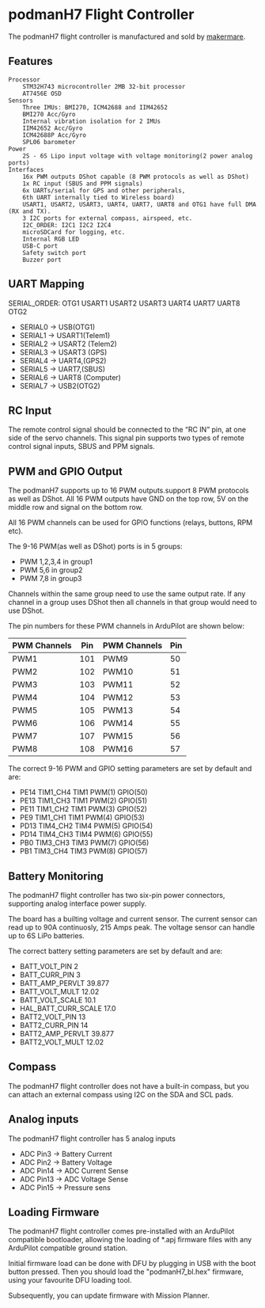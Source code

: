 # podmanH7 Flight Controller

The podmanH7  flight controller is manufactured and sold by [makermare](http://www.makermare.com).

## Features
    Processor
        STM32H743 microcontroller 2MB 32-bit processor
        AT7456E OSD
    Sensors
	    Three IMUs: BMI270, ICM42688 and IIM42652
	    BMI270 Acc/Gyro
		Internal vibration isolation for 2 IMUs
	    IIM42652 Acc/Gyro
        ICM42688P Acc/Gyro
        SPL06 barometer
    Power
        2S - 6S Lipo input voltage with voltage monitoring(2 power analog ports)
    Interfaces
        16x PWM outputs DShot capable (8 PWM protocols as well as DShot)
        1x RC input (SBUS and PPM signals)
        6x UARTs/serial for GPS and other peripherals, 
		6th UART internally tied to Wireless board)
		USART1, USART2, USART3, UART4, UART7, UART8 and OTG1 have full DMA (RX and TX).
        3 I2C ports for external compass, airspeed, etc.
		I2C_ORDER: I2C1 I2C2 I2C4
        microSDCard for logging, etc.
		Internal RGB LED
        USB-C port
		Safety switch port
		Buzzer port

## UART Mapping

SERIAL_ORDER: OTG1 USART1 USART2 USART3 UART4 UART7 UART8 OTG2

 - SERIAL0 -> USB(OTG1)
 - SERIAL1 -> USART1(Telem1)
 - SERIAL2 -> USART2 (Telem2)
 - SERIAL3 -> USART3 (GPS)
 - SERIAL4 -> UART4,(GPS2)
 - SERIAL5 -> UART7,(SBUS)
 - SERIAL6 -> UART8 (Computer)
 - SERIAL7 -> USB2(OTG2)

## RC Input

The remote control signal should be connected to the “RC IN” pin, at one side of the servo channels.
This signal pin supports two types of remote control signal inputs, SBUS and PPM signals.

## PWM and GPIO Output

The podmanH7 supports up to 16 PWM outputs.support 8 PWM protocols as well as DShot. 
All 16 PWM outputs have GND on the top row, 5V on the middle row and signal on the bottom row.

All 16 PWM channels can be used for GPIO functions (relays, buttons, RPM etc).

The 9-16 PWM(as well as DShot) ports is in 5 groups:
 - PWM 1,2,3,4 in group1
 - PWM 5,6 in group2
 - PWM 7,8 in group3

Channels within the same group need to use the same output rate. If
any channel in a group uses DShot then all channels in that group would need
to use DShot.

The pin numbers for these PWM channels in ArduPilot are shown below:

| PWM Channels | Pin  | PWM Channels  | Pin  |
| ------------ | ---- | ------------  | ---- |
| PWM1         | 101   | PWM9         | 50   |
| PWM2         | 102   | PWM10        | 51   |
| PWM3         | 103   | PWM11        | 52   |
| PWM4         | 104   | PWM12        | 53   |
| PWM5         | 105   | PWM13        | 54   |
| PWM6         | 106   | PWM14        | 55   |
| PWM7         | 107   | PWM15        | 56   |
| PWM8         | 108   | PWM16        | 57   |

The correct 9-16 PWM and GPIO setting parameters are set by default and are:

 - PE14 TIM1_CH4 TIM1 PWM(1) GPIO(50)
 - PE13 TIM1_CH3 TIM1 PWM(2) GPIO(51)
 - PE11 TIM1_CH2 TIM1 PWM(3) GPIO(52)
 - PE9  TIM1_CH1 TIM1 PWM(4) GPIO(53)
 - PD13 TIM4_CH2 TIM4 PWM(5) GPIO(54)
 - PD14 TIM4_CH3 TIM4 PWM(6) GPIO(55)
 - PB0 TIM3_CH3 TIM3 PWM(7) GPIO(56)
 - PB1 TIM3_CH4 TIM3 PWM(8) GPIO(57)

## Battery Monitoring

The podmanH7 flight controller has two six-pin power connectors, 
supporting analog interface power supply.

The board has a builting voltage and current sensor.
The current sensor can read up to 90A continuosly, 
215 Amps peak. The voltage sensor can handle up to 6S LiPo batteries.

The correct battery setting parameters are set by default and are:

 - BATT_VOLT_PIN 2
 - BATT_CURR_PIN 3
 - BATT_AMP_PERVLT 39.877
 - BATT_VOLT_MULT 12.02
 - BATT_VOLT_SCALE 10.1
 - HAL_BATT_CURR_SCALE 17.0
 - BATT2_VOLT_PIN 13
 - BATT2_CURR_PIN 14
 - BATT2_AMP_PERVLT 39.877
 - BATT2_VOLT_MULT 12.02

## Compass

The podmanH7 flight controller does not have a built-in compass, 
but you can attach an external compass using I2C on the SDA and SCL pads.

## Analog inputs

The podmanH7 flight controller has 5 analog inputs

 - ADC Pin3 -> Battery Current 
 - ADC Pin2  -> Battery Voltage 
 - ADC Pin14   -> ADC Current Sense
 - ADC Pin13  ->  ADC Voltage Sense
 - ADC Pin15  ->  Pressure sens

## Loading Firmware

The podmanH7 flight controller comes pre-installed with an ArduPilot 
compatible bootloader, allowing the loading of *.apj firmware files with any ArduPilot compatible ground station.

Initial firmware load can be done with DFU by plugging in USB with the
boot button pressed. Then you should load the "podmanH7_bl.hex"
firmware, using your favourite DFU loading tool.

Subsequently, you can update firmware with Mission Planner.

